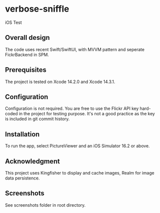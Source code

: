 # verbose-sniffle
iOS Test

## Overall design

The code uses recent Swift/SwiftUI, with MVVM pattern and seperate FickrBackend in SPM.

## Prerequisites

The project is tested on Xcode 14.2.0 and Xcode 14.3.1.

## Configuration

Configuration is not required. You are free to use the Flickr API key hard-coded in the project for testing purpose. It's not a good practice as the key is included in git commit history.

## Installation

To run the app, select PictureViewer and an iOS Simulator 16.2 or above.

## Acknowledgment

This project uses Kingfisher to display and cache images, Realm for image data persistence.

## Screenshots

See screenshots folder in root directory.